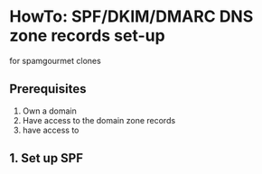 # HowTo: SPF/DKIM/DMARC DNS zone records set-up

for spamgourmet clones

## Prerequisites

1. Own a domain
2. Have access to the domain zone records
3. have access to

## 1. Set up SPF

